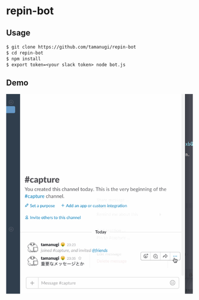 repin-bot
==================

## Usage

```
$ git clone https://github.com/tamanugi/repin-bot
$ cd repin-bot
$ npm install
$ export token=<your slack token> node bot.js
```

## Demo
![demo](demo.gif)
